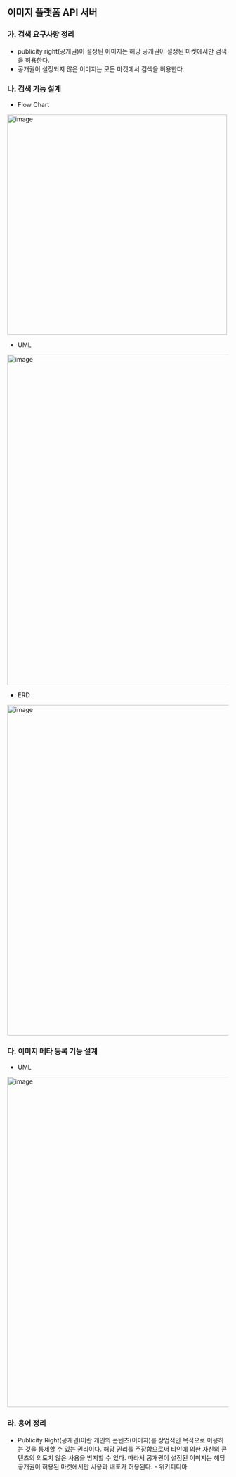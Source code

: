 ## 이미지 플랫폼 API 서버

### 가. 검색 요구사항 정리
- publicity right(공개권)이 설정된 이미지는 해당 공개권이 설정된 마켓에서만 검색을 허용한다.
- 공개권이 설정되지 않은 이미지는 모든 마켓에서 검색을 허용한다.

### 나. 검색 기능 설계
- Flow Chart
<img width="500" alt="image" src="https://user-images.githubusercontent.com/16694346/222611883-14b5ff54-cc8a-48a7-8b5c-128cca935bcf.png">

- UML
<img width="750" alt="image" src="https://user-images.githubusercontent.com/16694346/222611933-c977cec1-ecd6-42d6-81a1-48cb83ff3521.png">

- ERD
<img width="750" alt="image" src="https://user-images.githubusercontent.com/16694346/222611968-2ab06c41-2edf-41de-ba9f-fb81dc4b617e.png">

### 다. 이미지 메타 등록 기능 설계
- UML
<img width="750" alt="image" src="https://user-images.githubusercontent.com/16694346/222612061-f03e0c9d-77c0-40f4-a3d8-0fb0b8fa751d.png">


### 라. 용어 정리
- Publicity Right(공개권)이란 개인의 콘텐츠(이미지)를 상업적인 목적으로 이용하는 것을 통제할 수 있는 권리이다. 해당 권리를 주장함으로써 타인에 의한 자신의 콘텐츠의 의도치 않은 사용을 방지할 수 있다. 따라서 공개권이 설정된 이미지는 해당 공개권이 허용된 마켓에서만 사용과 배포가 허용된다. - 위키피디아 
